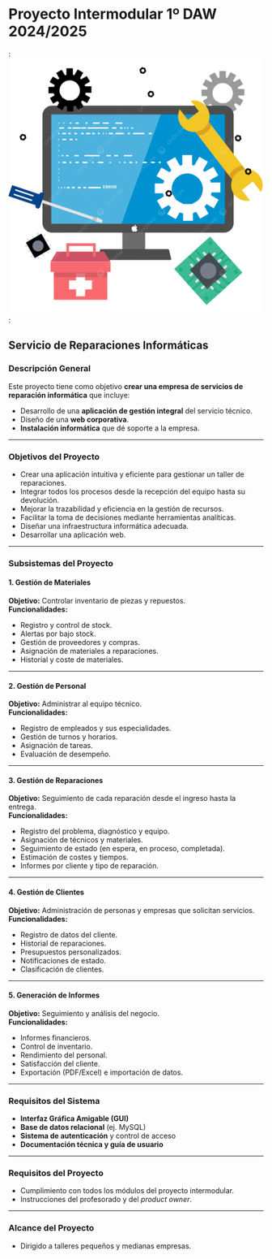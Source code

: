 #  Proyecto Intermodular 1º DAW 2024/2025  
:![Logo Empresa](LogoEmpresa.png):
## Servicio de Reparaciones Informáticas

###  Descripción General

Este proyecto tiene como objetivo **crear una empresa de servicios de reparación informática** que incluye:

- Desarrollo de una **aplicación de gestión integral** del servicio técnico.
- Diseño de una **web corporativa**.
- **Instalación informática** que dé soporte a la empresa.

---

###  Objetivos del Proyecto

- Crear una aplicación intuitiva y eficiente para gestionar un taller de reparaciones.
- Integrar todos los procesos desde la recepción del equipo hasta su devolución.
- Mejorar la trazabilidad y eficiencia en la gestión de recursos.
- Facilitar la toma de decisiones mediante herramientas analíticas.
- Diseñar una infraestructura informática adecuada.
- Desarrollar una aplicación web.

---

###  Subsistemas del Proyecto

#### 1. Gestión de Materiales
**Objetivo:** Controlar inventario de piezas y repuestos.  
**Funcionalidades:**
- Registro y control de stock.
- Alertas por bajo stock.
- Gestión de proveedores y compras.
- Asignación de materiales a reparaciones.
- Historial y coste de materiales.

---

#### 2. Gestión de Personal
**Objetivo:** Administrar al equipo técnico.  
**Funcionalidades:**
- Registro de empleados y sus especialidades.
- Gestión de turnos y horarios.
- Asignación de tareas.
- Evaluación de desempeño.

---

#### 3. Gestión de Reparaciones
**Objetivo:** Seguimiento de cada reparación desde el ingreso hasta la entrega.  
**Funcionalidades:**
- Registro del problema, diagnóstico y equipo.
- Asignación de técnicos y materiales.
- Seguimiento de estado (en espera, en proceso, completada).
- Estimación de costes y tiempos.
- Informes por cliente y tipo de reparación.

---

#### 4. Gestión de Clientes
**Objetivo:** Administración de personas y empresas que solicitan servicios.  
**Funcionalidades:**
- Registro de datos del cliente.
- Historial de reparaciones.
- Presupuestos personalizados.
- Notificaciones de estado.
- Clasificación de clientes.

---

#### 5. Generación de Informes
**Objetivo:** Seguimiento y análisis del negocio.  
**Funcionalidades:**
- Informes financieros.
- Control de inventario.
- Rendimiento del personal.
- Satisfacción del cliente.
- Exportación (PDF/Excel) e importación de datos.

---

###  Requisitos del Sistema

- **Interfaz Gráfica Amigable (GUI)**
- **Base de datos relacional** (ej. MySQL)
- **Sistema de autenticación** y control de acceso
- **Documentación técnica y guía de usuario**

---

###  Requisitos del Proyecto

- Cumplimiento con todos los módulos del proyecto intermodular.
- Instrucciones del profesorado y del *product owner*.

---

###  Alcance del Proyecto

- Dirigido a talleres pequeños y medianas empresas.

